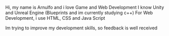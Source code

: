 Hi, my name is Arnulfo and i love Game and Web Development
I know Unity and Unreal Engine (Blueprints and im currently studying c++)
For Web Development, i use HTML, CSS and Java Script

Im trying to improve my development skills, so feedback is well received 
